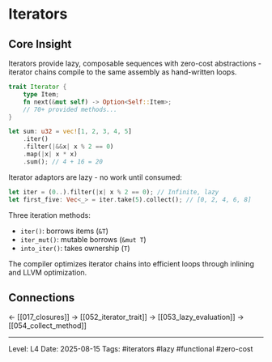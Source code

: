 # Iterators

## Core Insight
Iterators provide lazy, composable sequences with zero-cost abstractions - iterator chains compile to the same assembly as hand-written loops.

```rust
trait Iterator {
    type Item;
    fn next(&mut self) -> Option<Self::Item>;
    // 70+ provided methods...
}

let sum: u32 = vec![1, 2, 3, 4, 5]
    .iter()
    .filter(|&&x| x % 2 == 0)
    .map(|x| x * x)
    .sum(); // 4 + 16 = 20
```

Iterator adaptors are lazy - no work until consumed:
```rust
let iter = (0..).filter(|x| x % 2 == 0); // Infinite, lazy
let first_five: Vec<_> = iter.take(5).collect(); // [0, 2, 4, 6, 8]
```

Three iteration methods:
- `iter()`: borrows items (`&T`)
- `iter_mut()`: mutable borrows (`&mut T`)
- `into_iter()`: takes ownership (`T`)

The compiler optimizes iterator chains into efficient loops through inlining and LLVM optimization.

## Connections
← [[017_closures]]
→ [[052_iterator_trait]]
→ [[053_lazy_evaluation]]
→ [[054_collect_method]]

---
Level: L4
Date: 2025-08-15
Tags: #iterators #lazy #functional #zero-cost